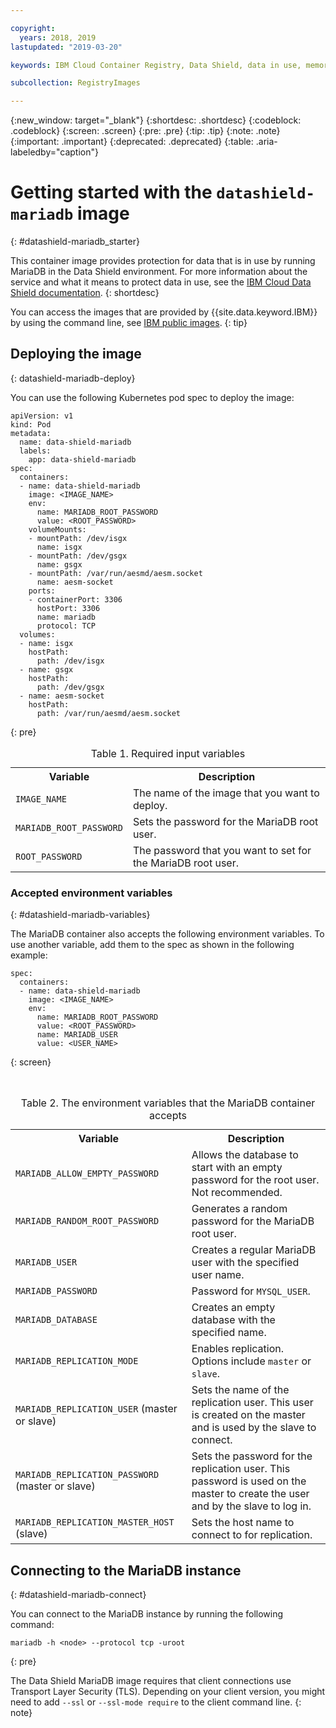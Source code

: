 ```yaml
---

copyright:
  years: 2018, 2019
lastupdated: "2019-03-20"

keywords: IBM Cloud Container Registry, Data Shield, data in use, memory encryption, intel sgx, fortanix, mysql image, mariaDB, container image, public image

subcollection: RegistryImages

---
```


{:new_window: target="_blank"}
{:shortdesc: .shortdesc}
{:codeblock: .codeblock}
{:screen: .screen}
{:pre: .pre}
{:tip: .tip}
{:note: .note}
{:important: .important}
{:deprecated: .deprecated}
{:table: .aria-labeledby="caption"}

# Getting started with the `datashield-mariadb` image
{: #datashield-mariadb_starter}

This container image provides protection for data that is in use by running MariaDB in the Data Shield environment. For more information about the service and what it means to protect data in use, see the [IBM Cloud Data Shield documentation](/docs/services/data-shield?topic=data-shield-about#about).
{: shortdesc}

You can access the images that are provided by {{site.data.keyword.IBM}} by using the command line, see [IBM public images](/docs/services/Registry?topic=registry-public_images#public_images).
{: tip}

## Deploying the image
{: datashield-mariadb-deploy}

You can use the following Kubernetes pod spec to deploy the image:

```
apiVersion: v1
kind: Pod
metadata:
  name: data-shield-mariadb
  labels:
    app: data-shield-mariadb
spec:
  containers:
  - name: data-shield-mariadb
    image: <IMAGE_NAME>
    env:
      name: MARIADB_ROOT_PASSWORD
      value: <ROOT_PASSWORD>
    volumeMounts:
    - mountPath: /dev/isgx
      name: isgx
    - mountPath: /dev/gsgx
      name: gsgx
    - mountPath: /var/run/aesmd/aesm.socket
      name: aesm-socket
    ports:
    - containerPort: 3306
      hostPort: 3306
      name: mariadb
      protocol: TCP
  volumes:
  - name: isgx
    hostPath:
      path: /dev/isgx
  - name: gsgx
    hostPath:
      path: /dev/gsgx
  - name: aesm-socket
    hostPath:
      path: /var/run/aesmd/aesm.socket
```
{: pre}
  
<table>
<caption>Table 1. Required input variables</caption>
  <tr>
    <th>Variable</th>
    <th>Description</th>
  </tr>
  <tr>
    <td><code>IMAGE_NAME</code></td>
    <td>The name of the image that you want to deploy.</td>
  </tr>
    <tr>
    <td><code>MARIADB_ROOT_PASSWORD</code></td>
    <td>Sets the password for the MariaDB root user.</td>
  </tr>
  <tr>
    <td><code>ROOT_PASSWORD</code></td>
    <td>The password that you want to set for the MariaDB root user.</td>
  </tr>
</table>

### Accepted environment variables
{: #datashield-mariadb-variables}

The MariaDB container also accepts the following environment variables. To use another variable, add them to the spec as shown in the following example:

```
spec:
  containers:
  - name: data-shield-mariadb
    image: <IMAGE_NAME>
    env:
      name: MARIADB_ROOT_PASSWORD
      value: <ROOT_PASSWORD>
      name: MARIADB_USER
      value: <USER_NAME>   
```
{: screen}

<table>
<caption>Table 2. The environment variables that the MariaDB container accepts</caption>
  <tr>
    <th>Variable</th>
    <th>Description</th>
  </tr>
  <tr>
    <td><code>MARIADB_ALLOW_EMPTY_PASSWORD</code></td>
    <td>Allows the database to start with an empty password for the root user. Not recommended.</td>
  </tr>
  <tr>
    <td><code>MARIADB_RANDOM_ROOT_PASSWORD</code></td>
    <td>Generates a random password for the MariaDB root user.</td>
  </tr>
  <tr>
    <td><code>MARIADB_USER</code></td>
    <td>Creates a regular MariaDB user with the specified user name.</td>
  </tr>
  <tr>
    <td><code>MARIADB_PASSWORD</code></td>
    <td>Password for <code>MYSQL_USER</code>.</td>
  </tr>
  <tr>
    <td><code>MARIADB_DATABASE</code></td>
    <td>Creates an empty database with the specified name.</td>
  </tr>
  <tr>
    <td><code>MARIADB_REPLICATION_MODE</code></td>
    <td>Enables replication. Options include <code>master</code> or <code>slave</code>.</td>
  </tr>
  <tr>
    <td><code>MARIADB_REPLICATION_USER</code> (master or slave)</td>
    <td>Sets the name of the replication user. This user is created on the master and is used by the slave to connect.</td>
  </tr>
  <tr>
    <td><code>MARIADB_REPLICATION_PASSWORD</code> (master or slave)</td>
    <td>Sets the password for the replication user. This password is used on the master to create the user and by the slave to log in.</td>
  </tr>
  <tr>
    <td><code>MARIADB_REPLICATION_MASTER_HOST</code> (slave)</td>
    <td>Sets the host name to connect to for replication.</td>
  </tr>
</table>



## Connecting to the MariaDB instance
{: #datashield-mariadb-connect}

You can connect to the MariaDB instance by running the following command:

```
mariadb -h <node> --protocol tcp -uroot
```
{: pre}

The Data Shield MariaDB image requires that client connections use Transport Layer Security (TLS). Depending on your client version, you might need to add `--ssl` or `--ssl-mode require` to the client command line.
{: note}

